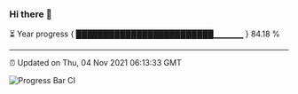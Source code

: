 ### Hi there 👋

⏳ Year progress { █████████████████████████▁▁▁▁▁ } 84.18 %

---

⏰ Updated on Thu, 04 Nov 2021 06:13:33 GMT

![Progress Bar CI](https://github.com/liununu/liununu/workflows/Progress%20Bar%20CI/badge.svg)
